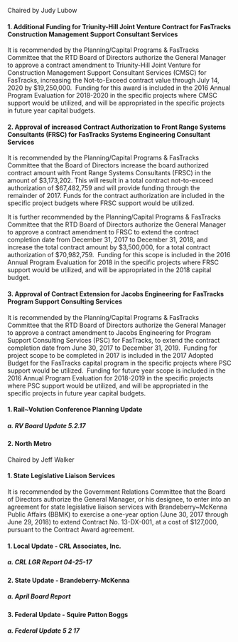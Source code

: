 Chaired by Judy Lubow

#### 1. Additional Funding for Triunity-Hill Joint Venture Contract for FasTracks Construction Management Support Consultant Services

It is recommended by the Planning/Capital Programs & FasTracks Committee that the RTD Board of Directors authorize the General Manager to approve a contract amendment to Triunity-Hill Joint Venture for Construction Management Support Consultant Services (CMSC) for FasTracks, increasing the Not-to-Exceed contract value through July 14, 2020 by $19,250,000.  Funding for this award is included in the 2016 Annual Program Evaluation for 2018-2020 in the specific projects where CMSC support would be utilized, and will be appropriated in the specific projects in future year capital budgets.

#### 2. Approval of increased Contract Authorization to Front Range Systems Consultants (FRSC) for FasTracks Systems Engineering Consultant Services

It is recommended by the Planning/Capital Programs & FasTracks Committee that the Board of Directors increase the board authorized contract amount with Front Range Systems Consultants (FRSC) in the amount of $3,173,202. This will result in a total contract not-to-exceed authorization of $67,482,759 and will provide funding through the remainder of 2017. Funds for the contract authorization are included in the specific project budgets where FRSC support would be utilized.

It is further recommended by the Planning/Capital Programs & FasTracks Committee that the RTD Board of Directors authorize the General Manager to approve a contract amendment to FRSC to extend the contract completion date from December 31, 2017 to December 31, 2018, and increase the total contract amount by $3,500,000, for a total contract authorization of $70,982,759.  Funding for this scope is included in the 2016 Annual Program Evaluation for 2018 in the specific projects where FRSC support would be utilized, and will be appropriated in the 2018 capital budget.

#### 3. Approval of Contract Extension for Jacobs Engineering for FasTracks Program Support Consulting Services

It is recommended by the Planning/Capital Programs & FasTracks Committee that the RTD Board of Directors authorize the General Manager to approve a contract amendment to Jacobs Engineering for Program Support Consulting Services (PSC) for FasTracks, to extend the contract completion date from June 30, 2017 to December 31, 2019.  Funding for project scope to be completed in 2017 is included in the 2017 Adopted Budget for the FasTracks capital program in the specific projects where PSC support would be utilized.  Funding for future year scope is included in the 2016 Annual Program Evaluation for 2018-2019 in the specific projects where PSC support would be utilized, and will be appropriated in the specific projects in future year capital budgets.

#### 1. Rail~Volution Conference Planning Update

##### a. RV Board Update 5.2.17

#### 2. North Metro

Chaired by Jeff Walker

#### 1. State Legislative Liaison Services

It is recommended by the Government Relations Committee that the Board of Directors authorize the General Manager, or his designee, to enter into an agreement for state legislative liaison services with Brandeberry~McKenna Public Affairs (BBMK) to exercise a one-year option (June 30, 2017 through June 29, 2018) to extend Contract No. 13-DX-001, at a cost of $127,000, pursuant to the Contract Award agreement.

#### 1. Local Update - CRL Associates, Inc.

##### a. CRL LGR Report 04-25-17

#### 2. State  Update - Brandeberry-McKenna

##### a. April Board Report

#### 3. Federal Update - Squire Patton Boggs

##### a. Federal Update 5 2 17